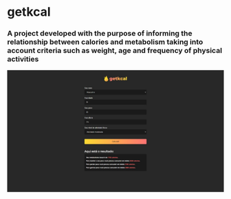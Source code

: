 # getkcal

###  A project developed with the purpose of informing the relationship between calories and metabolism taking into account criteria such as weight, age and frequency of physical activities
![](assets/images/getkcal.jpeg)
